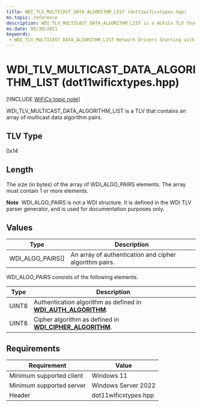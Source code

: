 ```yaml
---
title: WDI_TLV_MULTICAST_DATA_ALGORITHM_LIST (dot11wificxtypes.hpp)
ms.topic: reference
description: WDI_TLV_MULTICAST_DATA_ALGORITHM_LIST is a WiFiCx TLV that contains an array of multicast data algorithm pairs.
ms.date: 09/30/2021
keywords:
 - WDI_TLV_MULTICAST_DATA_ALGORITHM_LIST Network Drivers Starting with Windows Vista
---
```


# WDI\_TLV\_MULTICAST\_DATA\_ALGORITHM\_LIST (dot11wificxtypes.hpp)

[!INCLUDE [WiFiCx topic note](../includes/wificx-version-warning.md)]


WDI\_TLV\_MULTICAST\_DATA\_ALGORITHM\_LIST is a TLV that contains an array of multicast data algorithm pairs.

## TLV Type


0x14

## Length


The size (in bytes) of the array of WDI\_ALGO\_PAIRS elements. The array must contain 1 or more elements.

**Note**  WDI\_ALGO\_PAIRS is not a WDI structure. It is defined in the WDI TLV parser generator, and is used for documentation purposes only.

 

## Values


| Type                 | Description                                            |
|----------------------|--------------------------------------------------------|
| WDI\_ALGO\_PAIRS\[\] | An array of authentication and cipher algorithm pairs. |

 

WDI\_ALGO\_PAIRS consists of the following elements.

| Type  | Description                                                                                     |
|-------|-------------------------------------------------------------------------------------------------|
| UINT8 | Authentication algorithm as defined in [**WDI\_AUTH\_ALGORITHM**](/windows-hardware/drivers/ddi/dot11wificxtypes/ne-dot11wificxtypes-wdi_auth_algorithm). |
| UINT8 | Cipher algorithm as defined in [**WDI\_CIPHER\_ALGORITHM**](/windows-hardware/drivers/ddi/dot11wificxtypes/ne-dot11wificxtypes-wdi_cipher_algorithm).     |

 

## Requirements

|Requirement|Value|
|--- |--- |
|Minimum supported client|Windows 11|
|Minimum supported server|Windows Server 2022|
|Header|dot11wificxtypes.hpp|


 

